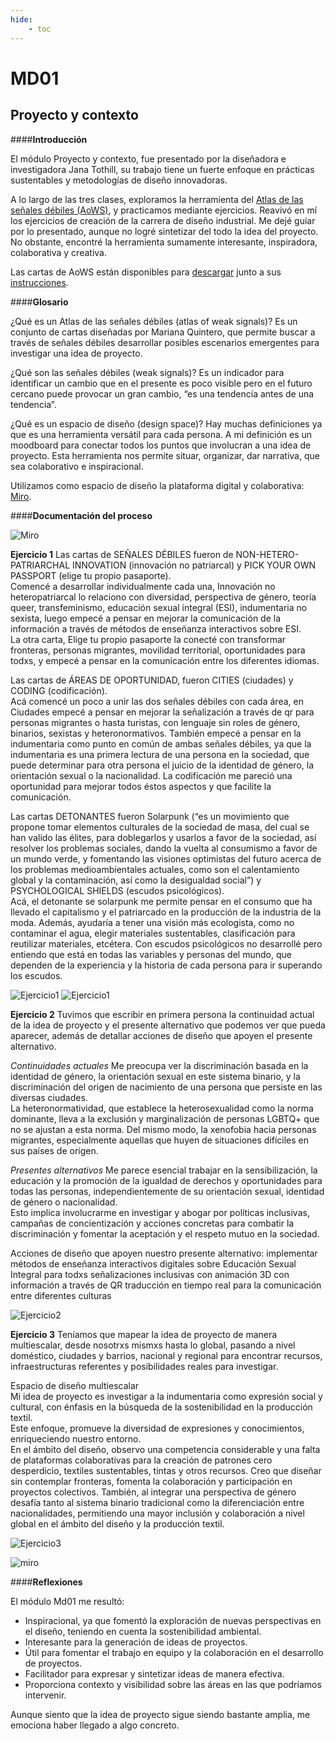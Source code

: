 ```yaml
---
hide:
    - toc
---
```


# MD01

## **Proyecto y contexto** 

####**Introducción**

El módulo Proyecto y contexto, fue presentado por la diseñadora e investigadora Jana Tothill, su trabajo tiene un fuerte enfoque en prácticas sustentables y metodologías de diseño innovadoras.

A lo largo de las tres clases, exploramos la herramienta del [Atlas de las señales débiles (AoWS)](https://fablabbcn.org/blog/emergent-ideas/atlas-of-weak-signals), y practicamos mediante ejercicios. Reavivó en mí los ejercicios de creación de la carrera de diseño industrial. Me dejé guiar por lo presentado, aunque no logré sintetizar del todo la idea del proyecto. No obstante, encontré la herramienta sumamente interesante, inspiradora, colaborativa y creativa. 

Las cartas de AoWS están disponibles para [descargar](https://fablabbcn.org/wp-content/uploads/2022/03/WeakSignals-.pdf)  junto a sus [instrucciones](https://fablabbcn.org/wp-content/uploads/2022/03/WeakSignals-manual.pdf). 


####**Glosario**

¿Qué es un Atlas de las señales débiles (atlas of weak signals)? 
Es un conjunto de cartas diseñadas por Mariana Quintero, que permite buscar a través de señales débiles desarrollar posibles escenarios emergentes para investigar una idea de proyecto.  

¿Qué son las señales débiles (weak signals)? 
Es un indicador para identificar un cambio que en el presente es poco visible pero en el futuro cercano puede provocar un gran cambio, “es una tendencia antes de una tendencia”. 

¿Qué es un espacio de diseño (design space)?
Hay muchas definiciones ya que es una herramienta versátil para cada persona. 
A mi definición es un moodboard para conectar todos los puntos que involucran a una idea de proyecto. Esta herramienta nos permite situar, organizar, dar narrativa, que sea colaborativo e inspiracional. 

Utilizamos como espacio de diseño la plataforma digital y colaborativa: [Miro](https://miro.com/es/signup/).


####**Documentación del proceso**

![Miro](../images/MD01/miro.png)

**Ejercicio 1**
Las cartas de SEÑALES DÉBILES fueron de NON-HETERO-PATRIARCHAL INNOVATION (innovación no patriarcal) y PICK YOUR OWN PASSPORT (elige tu propio pasaporte). <br> Comencé a desarrollar individualmente cada una, Innovación no heteropatriarcal lo relaciono con diversidad, perspectiva de género, teoría queer, transfeminismo, educación sexual integral (ESI), indumentaria no sexista, luego empecé a pensar en mejorar la comunicación de la información a través de métodos de enseñanza interactivos sobre ESI. <br> La otra carta, Elige tu propio pasaporte la conecté con transformar fronteras, personas migrantes, movilidad territorial, oportunidades para todxs, y empecé a pensar en la comunicación entre los diferentes idiomas. 

Las cartas de ÁREAS DE OPORTUNIDAD, fueron CITIES (ciudades) y CODING (codificación). <br> Acá comencé un poco a unir las dos señales débiles con cada área, en Ciudades empecé a pensar en mejorar la señalización a través de qr para personas migrantes o hasta turistas, con lenguaje sin roles de género, binarios, sexistas y heteronormativos. También empecé a pensar en la indumentaria como punto en común de ambas señales débiles, ya que la indumentaria es una primera lectura de una persona en la sociedad, que puede determinar para otra persona el juicio de la identidad de género, la orientación sexual o la nacionalidad. 
La codificación me pareció una oportunidad para mejorar todos éstos aspectos y que facilite la comunicación. 

Las cartas DETONANTES fueron Solarpunk (“es un movimiento que propone tomar elementos culturales de la sociedad de masa, del cual se han valido las élites, para doblegarlos y usarlos a favor de la sociedad, así resolver los problemas sociales, dando la vuelta al consumismo a favor de un mundo verde, y fomentando las visiones optimistas del futuro acerca de los problemas medioambientales actuales, como son el calentamiento global y la contaminación, así como la desigualdad social”) y PSYCHOLOGICAL SHIELDS (escudos psicológicos). <br> Acá, el detonante se solarpunk me permite pensar en el consumo que ha llevado el capitalismo y el patriarcado en la producción de la industria de la moda. Además, ayudaría a tener una visión más ecologista, como no contaminar el agua, elegir materiales sustentables, clasificación para reutilizar materiales, etcétera. 
Con escudos psicológicos no desarrollé pero entiendo que está en todas las variables y personas del mundo, que dependen de la experiencia y la historia de cada persona para ir superando los escudos. 

![Ejercicio1](../images/MD01/ej1.jpg)
![Ejercicio1](../images/MD01/atlas.jpg)

**Ejercicio 2**
Tuvimos que escribir en primera persona la continuidad actual de la idea de proyecto y el presente alternativo que podemos ver que pueda aparecer, además de detallar acciones de diseño que apoyen el presente alternativo. 

_Continuidades actuales_
Me preocupa ver la discriminación basada en la identidad de género, la orientación sexual en este sistema binario, y la discriminación del origen de nacimiento de una persona que persiste en las diversas ciudades. <br>
La heteronormatividad, que establece la heterosexualidad como la norma dominante, lleva a la exclusión y marginalización de personas LGBTQ+ que no se ajustan a esta norma. Del mismo modo, la xenofobia hacia personas migrantes, especialmente aquellas que huyen de situaciones difíciles en sus países de origen.

_Presentes alternativos_
Me parece esencial trabajar en la sensibilización, la educación y la promoción de la igualdad de derechos y oportunidades para todas las personas, independientemente de su orientación sexual, identidad de género o nacionalidad. <br> Esto implica involucrarme en investigar y abogar por políticas inclusivas, campañas de concientización y acciones concretas para combatir la discriminación y fomentar la aceptación y el respeto mutuo en la sociedad. 

Acciones de diseño que apoyen nuestro presente alternativo:
implementar métodos de enseñanza interactivos digitales sobre Educación Sexual Integral para todxs
señalizaciones inclusivas con animación 3D con información a través de QR
traducción en tiempo real para la comunicación entre diferentes culturas

![Ejercicio2](../images/MD01/ej2.png)

**Ejercicio 3**
Teníamos que mapear la idea de proyecto de manera multiescalar, desde nosotrxs mismxs hasta lo global, pasando a nivel doméstico, ciudades y barrios, nacional y regional para encontrar recursos, infraestructuras referentes y posibilidades reales para investigar. 

Espacio de diseño multiescalar <br>
Mi idea de proyecto es investigar a la indumentaria como expresión social y cultural, con énfasis en la búsqueda de la sostenibilidad en la producción textil. <br>
Este enfoque, promueve la diversidad de expresiones y conocimientos, enriqueciendo nuestro entorno. <br>
En el ámbito del diseño, observo una competencia considerable y una falta de plataformas colaborativas para la creación de patrones cero desperdicio, textiles sustentables, tintas y otros recursos. Creo que diseñar sin contemplar fronteras, fomenta la colaboración y participación en proyectos colectivos. También, al integrar una perspectiva de género desafía tanto al sistema binario tradicional como la diferenciación entre nacionalidades, permitiendo una mayor inclusión y colaboración a nivel global en el ámbito del diseño y la producción textil. 

![Ejercicio3](../images/MD01/ej3.png)

![miro](../images/MD01/aows.jpg)

####**Reflexiones**

El módulo Md01 me resultó: <br>
- Inspiracional, ya que fomentó la exploración de nuevas perspectivas en el diseño, teniendo en cuenta la sostenibilidad ambiental. <br>
- Interesante para la generación de ideas de proyectos. <br>
- Útil para fomentar el trabajo en equipo y la colaboración en el desarrollo de proyectos. <br>
- Facilitador para expresar y sintetizar ideas de manera efectiva. <br>
- Proporciona contexto y visibilidad sobre las áreas en las que podríamos intervenir. 

Aunque siento que la idea de proyecto sigue siendo bastante amplia, me emociona haber llegado a algo concreto.


[/Users/usuario/Desktop/efdi/lucia_rossi/docs/images/MD01/Ejercicio1.jpg]: /Users/usuario/Desktop/efdi/lucia_rossi/docs/images/MD01/Ejercicio1.jpg